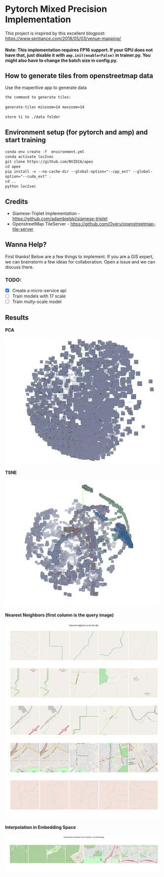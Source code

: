 # Pytorch Mixed Precision Implementation

This project is inspired by this excellent blogpost: https://www.sentiance.com/2018/05/03/venue-mapping/

#### Note: This implementation requires FP16 support. If your GPU does not have that, just disable it with `amp.init(enable=False)` in trainer.py. You might also have to change the batch size in config.py.

## How to generate tiles from openstreetmap data

Use the maperitive app to generate data

```
the command to generate tiles:

generate-tiles minzoom=14 maxzoom=14

store ti to ./data folder
```

## Environment setup (for pytorch and amp) and start training

    conda env create -f  environment.yml
    conda activate loc2vec
    git clone https://github.com/NVIDIA/apex
    cd apex
    pip install -v --no-cache-dir --global-option="--cpp_ext" --global-option="--cuda_ext" .
    cd ..
    python loc2vec


## Credits
- Siamese-Triplet Implementation - https://github.com/adambielski/siamese-triplet
- OpenstreetMap TileServer - https://github.com/Overv/openstreetmap-tile-server

## Wanna Help?
First thanks! Below are a few things to implement. If you are a GIS expert, we can brainstorm a few ideas for collaboration. Open a issue and we can discuss there.

###  TODO:

- [X] Create a micro-service api
- [ ] Train models with 17 scale
- [ ] Train multy-scale model

## Results
#### PCA
![PCA](images/pca.png)
#### TSNE
![TSNE](images/tsne.png)
#### Nearest Neighbors (first column is the query image)
![PCA](images/nearest_neighbors.png)
#### Interpolation in Embedding Space
![TSNE](images/interpolation.png)

